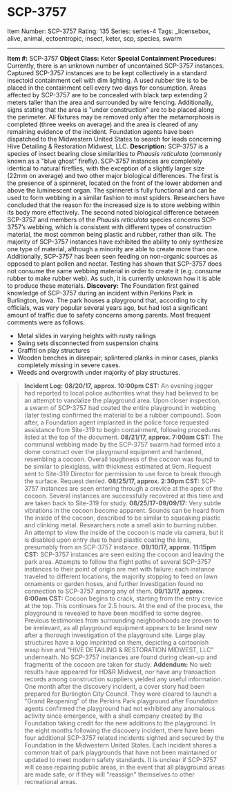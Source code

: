 # SCP-3757
Item Number: SCP-3757
Rating: 135
Series: series-4
Tags: _licensebox, alive, animal, ectoentropic, insect, keter, scp, species, swarm

---

**Item #:** SCP-3757
**Object Class:** Keter
**Special Containment Procedures:** Currently, there is an unknown number of uncontained SCP-3757 instances. Captured SCP-3757 instances are to be kept collectively in a standard insectoid containment cell with dim lighting. A used rubber tire is to be placed in the containment cell every two days for consumption.
Areas affected by SCP-3757 are to be concealed with black tarp extending 2 meters taller than the area and surrounded by wire fencing. Additionally, signs stating that the area is "under construction" are to be placed along the perimeter. All fixtures may be removed only after the metamorphosis is completed (three weeks on average) and the area is cleared of any remaining evidence of the incident.
Foundation agents have been dispatched to the Midwestern United States to search for leads concerning Hive Detailing & Restoration Midwest, LLC.
**Description:** SCP-3757 is a species of insect bearing close similarities to _Phausis reticulata_ (commonly known as a "blue ghost" firefly). SCP-3757 instances are completely identical to natural fireflies, with the exception of a slightly larger size (22mm on average) and two other major biological differences.
The first is the presence of a spinneret, located on the front of the lower abdomen and above the luminescent organ. The spinneret is fully functional and can be used to form webbing in a similar fashion to most spiders. Researchers have concluded that the reason for the increased size is to store webbing within its body more effectively.
The second noted biological difference between SCP-3757 and members of the _Phausis reticulata_ species concerns SCP-3757’s webbing, which is consistent with different types of construction material, the most common being plastic and rubber, rather than silk. The majority of SCP-3757 instances have exhibited the ability to only synthesize one type of material, although a minority are able to create more than one.
Additionally, SCP-3757 has been seen feeding on non-organic sources as opposed to plant pollen and nectar. Testing has shown that SCP-3757 does not consume the same webbing material in order to create it (e.g. consume rubber to make rubber web). As such, it is currently unknown how it is able to produce these materials.
**Discovery:** The Foundation first gained knowledge of SCP-3757 during an incident within Perkins Park in Burlington, Iowa. The park houses a playground that, according to city officials, was very popular several years ago, but had lost a significant amount of traffic due to safety concerns among parents. Most frequent comments were as follows:
  * Metal slides in varying heights with rusty railings
  * Swing sets disconnected from suspension chains
  * Graffiti on play structures
  * Wooden benches in disrepair; splintered planks in minor cases, planks completely missing in severe cases.
  * Weeds and overgrowth under majority of play structures.

> **Incident Log:**
> **08/20/17, approx. 10:00pm CST:** An evening jogger had reported to local police authorities what they had believed to be an attempt to vandalize the playground area. Upon closer inspection, a swarm of SCP-3757 had coated the entire playground in webbing (later testing confirmed the material to be a rubber compound). Soon after, a Foundation agent implanted in the police force requested assistance from Site-319 to begin containment, following procedures listed at the top of the document.
> **08/21/17, approx. 7:00am CST:** The communal webbing made by the SCP-3757 swarm had formed into a dome construct over the playground equipment and hardened, resembling a cocoon. Overall toughness of the cocoon was found to be similar to plexiglass, with thickness estimated at 9cm. Request sent to Site-319 Director for permission to use force to break through the surface. Request denied.
> **08/25/17, approx. 2:30pm CST:** SCP-3757 instances are seen entering through a crevice at the apex of the cocoon. Several instances are successfully recovered at this time and are taken back to Site-319 for study.
> **08/25/17-09/09/17:** Very subtle vibrations in the cocoon become apparent. Sounds can be heard from the inside of the cocoon, described to be similar to squeaking plastic and clinking metal. Researchers note a smell akin to burning rubber. An attempt to view the inside of the cocoon is made via camera, but it is disabled upon entry due to hard plastic coating the lens, presumably from an SCP-3757 instance.
> **09/10/17, approx. 11:15pm CST:** SCP-3757 instances are seen exiting the cocoon and leaving the park area. Attempts to follow the flight paths of several SCP-3757 instances to their point of origin are met with failure: each instance traveled to different locations, the majority stopping to feed on lawn ornaments or garden hoses, and further investigation found no connection to SCP-3757 among any of them.
> **09/13/17, approx. 6:00am CST:** Cocoon begins to crack, starting from the entry crevice at the top. This continues for 2.5 hours. At the end of the process, the playground is revealed to have been modified to some degree. Previous testimonies from surrounding neighborhoods are proven to be irrelevant, as all playground equipment appears to be brand new after a thorough investigation of the playground site. Large play structures have a logo imprinted on them, depicting a cartoonish wasp hive and "HIVE DETAILING & RESTORATION MIDWEST, LLC" underneath. No SCP-3757 instances are found during clean-up and fragments of the cocoon are taken for study.
**Addendum:** No web results have appeared for HD&R Midwest, nor have any transaction records among construction suppliers yielded any useful information.
One month after the discovery incident, a cover story had been prepared for Burlington City Council. They were cleared to launch a "Grand Reopening" of the Perkins Park playground after Foundation agents confirmed the playground had not exhibited any anomalous activity since emergence, with a shell company created by the Foundation taking credit for the new additions to the playground.
In the eight months following the discovery incident, there have been four additional SCP-3757 related incidents sighted and secured by the Foundation in the Midwestern United States. Each incident shares a common trait of park playgrounds that have not been maintained or updated to meet modern safety standards. It is unclear if SCP-3757 will cease repairing public areas, in the event that all playground areas are made safe, or if they will "reassign" themselves to other recreational areas.